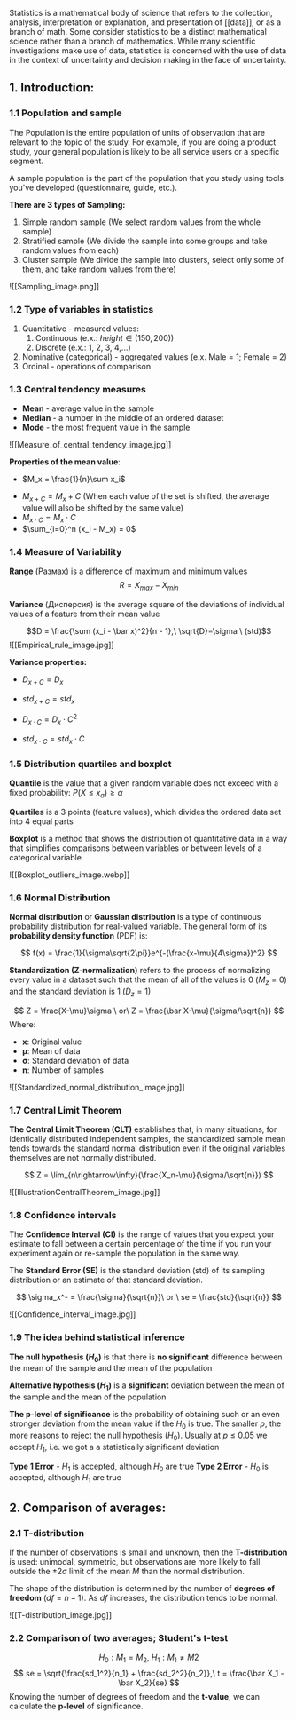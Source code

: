 Statistics is a mathematical body of science that refers to the collection, analysis, interpretation or explanation, and presentation of [[data]], or as a branch of math. Some consider statistics to be a distinct mathematical science rather than a branch of mathematics. While many scientific investigations make use of data, statistics is concerned with the use of data in the context of uncertainty and decision making in the face of uncertainty.

## 1. Introduction:
### 1.1 Population and sample

The Population is the entire population of units of observation that are relevant to the topic of the study. For example, if you are doing a product study, your general population is likely to be all service users or a specific segment.

A sample population is the part of the population that you study using tools you've developed (questionnaire, guide, etc.).

**There are 3 types of Sampling:**
1. Simple random sample (We select random values from the whole sample)
2. Stratified sample (We divide the sample into some groups and take random values from each)
3. Cluster sample (We divide the sample into clusters, select only some of them, and take random values from there)

![[Sampling_image.png]]


### 1.2 Type of variables in statistics

1. Quantitative - measured values:
	1. Continuous (e.x.: $height \in (150, 200)$)
	2. Discrete (e.x.: 1, 2, 3, 4,...)
2. Nominative (categorical) - aggregated values (e.x. Male = 1; Female = 2)
3. Ordinal - operations of comparison


### 1.3 Central tendency measures

* **Mean** - average value in the sample
* **Median** - a number in the middle of an ordered dataset
* **Mode** - the most frequent value in the sample

![[Measure_of_central_tendency_image.jpg]]

**Properties of the mean value**:
- $M_x = \frac{1}{n}\sum x_i$
* $M_{x + C} = M_x + C$ (When each value of the set is shifted, the average value will also be shifted by the same value)
* $M_{x \cdot C} = M_x \cdot C$
* $\sum_{i=0}^n (x_i - M_x) = 0$


### 1.4 Measure of Variability

**Range** (Размах) is a difference of maximum and minimum values
$$R = X_{max} - X_{min}$$

**Variance** (Дисперсия) is the average square of the deviations of individual values of a feature from their mean value

$$D = \frac{\sum (x_i - \bar x)^2}{n - 1},\ \sqrt{D}=\sigma \ (std)$$
![[Empirical_rule_image.jpg]]

**Variance properties:**
* $D_{x+C} = D_x$
* $std_{x+C} = std_x$

* $D_{x\cdot C} = D_x \cdot C^2$
* $std_{x\cdot C} = std_x \cdot C$


### 1.5 Distribution quartiles and boxplot

**Quantile** is the value that a given random variable does not exceed with a fixed probability: $P(X \leq x_a) \geq \alpha$

**Quartiles** is a 3 points (feature values), which divides the ordered data set into 4 equal parts

**Boxplot** is a method that shows the distribution of quantitative data in a way that simplifies comparisons between variables or between levels of a categorical variable

![[Boxplot_outliers_image.webp]]

### 1.6 Normal Distribution

**Normal distribution** or **Gaussian distribution** is a type of continuous probability distribution for real-valued variable. The general form of its **probability density function** (PDF) is:

$$
f(x) = \frac{1}{\sigma\sqrt{2\pi}}e^{-(\frac{x-\mu}{4\sigma})^2}
$$

**Standardization (Z-normalization)** refers to the process of normalizing every value in a dataset such that the mean of all of the values is 0 ($M_z = 0$) and the standard deviation is 1 ($D_z = 1$)

$$
Z = \frac{X-\mu}\sigma \ or\ Z = \frac{\bar X-\mu}{\sigma/\sqrt{n}}
$$
Where:
-  **x**: Original value
-  **μ**: Mean of data
-  **σ**: Standard deviation of data
-  **n**: Number of samples

![[Standardized_normal_distribution_image.jpg]]


### 1.7 Central Limit Theorem

**The Central Limit Theorem (CLT)** establishes that, in many situations, for identically distributed independent samples, the standardized sample mean tends towards the standard normal distribution even if the original variables themselves are not normally distributed.

$$
Z = \lim_{n\rightarrow\infty}(\frac{X_n-\mu}{\sigma/\sqrt{n}})
$$

![[IllustrationCentralTheorem_image.jpg]]


### 1.8 Confidence intervals

The **Confidence Interval (CI)** is the range of values that you expect your estimate to fall between a certain percentage of the time if you run your experiment again or re-sample the population in the same way.

The **Standard Error (SE)** is the standard deviation (std) of its sampling distribution or an estimate of that standard deviation.

$$
\sigma_x^- = \frac{\sigma}{\sqrt{n}}\ or \ se = \frac{std}{\sqrt{n}}
$$

![[Confidence_interval_image.jpg]]


### 1.9 The idea behind statistical inference

**The null hypothesis ($H_0$)** is that there is **no significant** difference between the mean of the sample and the mean of the population 

**Alternative hypothesis ($H_1$)** is a **significant** deviation between the mean of the sample and the mean of the population 

**The p-level of significance** is the probability of obtaining such or an even stronger deviation from the mean value if the $H_0$ is true. The smaller $p$, the more reasons to reject the null hypothesis ($H_0)$. Usually at $p \leq 0.05$ we accept $H_1$, i.e. we got a a statistically significant deviation

**Type 1 Error** - $H_1$ is accepted, although $H_0$ are true
**Type 2 Error** - $H_0$ is accepted, although $H_1$ are true


## 2. Comparison of averages:
### 2.1 T-distribution

If the number of observations is small and unknown, then the **T-distribution** is used: unimodal, symmetric, but observations are more likely to fall outside the $\pm 2\sigma$ limit of the mean $M$ than the normal distribution.

The shape of the distribution is determined by the number of **degrees of freedom** ($df = n-1$). As $df$ increases, the distribution tends to be normal.

![[T-distribution_image.jpg]]


### 2.2 Comparison of two averages; Student's t-test

$$H_0: M_1 = M_2,\ H_1: M_1 \neq M2$$
$$
se = \sqrt{\frac{sd_1^2}{n_1} + \frac{sd_2^2}{n_2}},\ t = \frac{\bar X_1 - \bar X_2}{se}
$$
Knowing the number of degrees of freedom and the **t-value**, we can calculate the **p-level** of significance.